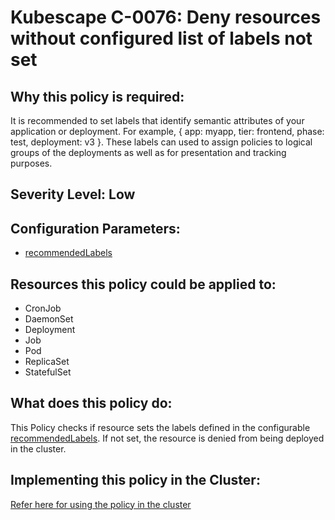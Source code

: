 # Kubescape C-0076: Deny resources without configured list of labels not set

## Why this policy is required:
It is recommended to set labels that identify semantic attributes of your application or deployment. For example, { app: myapp, tier: frontend, phase: test, deployment: v3 }. These labels can used to assign policies to logical groups of the deployments as well as for presentation and tracking purposes.

## Severity Level: Low

## Configuration Parameters:
* [recommendedLabels](https://kubescape.io/docs/frameworks-and-controls/configuring-controls/#recommendedlabels)

## Resources this policy could be applied to:
* CronJob
* DaemonSet
* Deployment
* Job
* Pod
* ReplicaSet
* StatefulSet

## What does this policy do:
This Policy checks if resource sets the labels defined in the configurable [recommendedLabels](https://kubescape.io/docs/frameworks-and-controls/configuring-controls/#recommendedlabels). If not set, the resource is denied from being deployed in the cluster.

## Implementing this policy in the Cluster:
[Refer here for using the policy in the cluster](https://github.com/kubescape/cel-admission-library#using-the-library)
